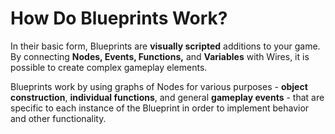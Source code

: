 # How Do Blueprints Work?

In their basic form, Blueprints are **visually scripted** additions to your game. By connecting **Nodes, Events, Functions,** and **Variables** with Wires, it is possible to create complex gameplay elements.

Blueprints work by using graphs of Nodes for various purposes - **object construction**, **individual functions**, and general **gameplay events** - that are specific to each instance of the Blueprint in order to implement behavior and other functionality.

